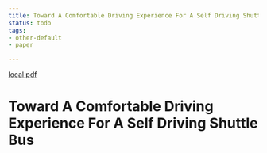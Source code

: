 ```yaml
---
title: Toward A Comfortable Driving Experience For A Self Driving Shuttle Bus
status: todo
tags:
- other-default
- paper

---
```


[local pdf](../../../pdfs/toward-a-comfortable-driving-experience-for-a-self-driving-shuttle-bus.pdf)

# Toward A Comfortable Driving Experience For A Self Driving Shuttle Bus
